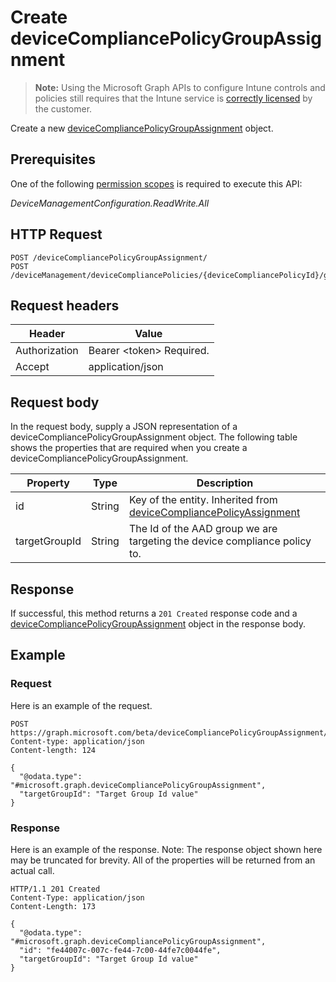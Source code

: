 ﻿# Create deviceCompliancePolicyGroupAssignment

> **Note:** Using the Microsoft Graph APIs to configure Intune controls and policies still requires that the Intune service is [correctly licensed](https://go.microsoft.com/fwlink/?linkid=839381) by the customer.

Create a new [deviceCompliancePolicyGroupAssignment](../resources/intune_deviceconfig_devicecompliancepolicygroupassignment.md) object.
## Prerequisites
One of the following [permission scopes](https://developer.microsoft.com/en-us/graph/docs/authorization/permission_scopes) is required to execute this API:

*DeviceManagementConfiguration.ReadWrite.All*
## HTTP Request
<!-- {
  "blockType": "ignored"
}
-->
```http
POST /deviceCompliancePolicyGroupAssignment/
POST /deviceManagement/deviceCompliancePolicies/{deviceCompliancePolicyId}/groupAssignments/
```

## Request headers
|Header|Value|
|---|---|
|Authorization|Bearer &lt;token&gt; Required.|
|Accept|application/json|

## Request body
In the request body, supply a JSON representation of a deviceCompliancePolicyGroupAssignment object.
The following table shows the properties that are required when you create a deviceCompliancePolicyGroupAssignment.

|Property|Type|Description|
|---|---|---|
|id|String|Key of the entity. Inherited from [deviceCompliancePolicyAssignment](../resources/intune_deviceconfig_devicecompliancepolicyassignment.md)|
|targetGroupId|String|The Id of the AAD group we are targeting the device compliance policy to.|



## Response
If successful, this method returns a `201 Created` response code and a [deviceCompliancePolicyGroupAssignment](../resources/intune_deviceconfig_devicecompliancepolicygroupassignment.md) object in the response body.

## Example
### Request
Here is an example of the request.
```http
POST https://graph.microsoft.com/beta/deviceCompliancePolicyGroupAssignment/
Content-type: application/json
Content-length: 124

{
  "@odata.type": "#microsoft.graph.deviceCompliancePolicyGroupAssignment",
  "targetGroupId": "Target Group Id value"
}
```

### Response
Here is an example of the response. Note: The response object shown here may be truncated for brevity. All of the properties will be returned from an actual call.
```http
HTTP/1.1 201 Created
Content-Type: application/json
Content-Length: 173

{
  "@odata.type": "#microsoft.graph.deviceCompliancePolicyGroupAssignment",
  "id": "fe44007c-007c-fe44-7c00-44fe7c0044fe",
  "targetGroupId": "Target Group Id value"
}
```



